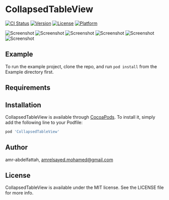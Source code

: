 # CollapsedTableView

[![CI Status](https://img.shields.io/travis/amr-abdelfattah/CollapsedTableView.svg?style=flat)](https://travis-ci.org/amr-abdelfattah/CollapsedTableView)
[![Version](https://img.shields.io/cocoapods/v/CollapsedTableView.svg?style=flat)](https://cocoapods.org/pods/CollapsedTableView)
[![License](https://img.shields.io/cocoapods/l/CollapsedTableView.svg?style=flat)](https://cocoapods.org/pods/CollapsedTableView)
[![Platform](https://img.shields.io/cocoapods/p/CollapsedTableView.svg?style=flat)](https://cocoapods.org/pods/CollapsedTableView)

![Screenshot](https://raw.githubusercontent.com/amr-abdelfattah/CollapsedTableView/master/Screenshots/1.png)
![Screenshot](https://raw.githubusercontent.com/amr-abdelfattah/CollapsedTableView/master/Screenshots/2.png)
![Screenshot](https://raw.githubusercontent.com/amr-abdelfattah/CollapsedTableView/master/Screenshots/3.png)
![Screenshot](https://raw.githubusercontent.com/amr-abdelfattah/CollapsedTableView/master/Screenshots/4.png)
![Screenshot](https://raw.githubusercontent.com/amr-abdelfattah/CollapsedTableView/master/Screenshots/5.png)
![Screenshot](https://raw.githubusercontent.com/amr-abdelfattah/CollapsedTableView/master/Screenshots/demo.gif)
## Example

To run the example project, clone the repo, and run `pod install` from the Example directory first.

## Requirements

## Installation

CollapsedTableView is available through [CocoaPods](https://cocoapods.org). To install
it, simply add the following line to your Podfile:

```ruby
pod 'CollapsedTableView'
```

## Author

amr-abdelfattah, amrelsayed.mohamed@gmail.com

## License

CollapsedTableView is available under the MIT license. See the LICENSE file for more info.
